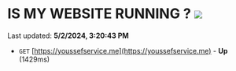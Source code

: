 # IS MY WEBSITE RUNNING ? [![](https://img.shields.io/static/v1?label=Sponsor&message=%E2%9D%A4&logo=GitHub&color=%23fe8e86)](https://github.com/sponsors/<username>)

Last updated: **5/2/2024, 3:20:43 PM**

- `GET` [https://youssefservice.me](https://youssefservice.me) - **Up** (1429ms)

